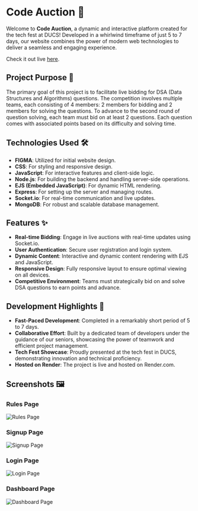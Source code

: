 # Code Auction 🎉

Welcome to **Code Auction**, a dynamic and interactive platform created for the tech fest at DUCS! Developed in a whirlwind timeframe of just 5 to 7 days, our website combines the power of modern web technologies to deliver a seamless and engaging experience.

Check it out live [here](https://codeauction.onrender.com/).

## Project Purpose 🎯

The primary goal of this project is to facilitate live bidding for DSA (Data Structures and Algorithms) questions. The competition involves multiple teams, each consisting of 4 members: 2 members for bidding and 2 members for solving the questions. To advance to the second round of question solving, each team must bid on at least 2 questions. Each question comes with associated points based on its difficulty and solving time.

## Technologies Used 🛠️

- **FIGMA**: Utilized for initial website design.
- **CSS**: For styling and responsive design.
- **JavaScript**: For interactive features and client-side logic.
- **Node.js**: For building the backend and handling server-side operations.
- **EJS (Embedded JavaScript)**: For dynamic HTML rendering.
- **Express**: For setting up the server and managing routes.
- **Socket.io**: For real-time communication and live updates.
- **MongoDB**: For robust and scalable database management.

## Features ✨

- **Real-time Bidding**: Engage in live auctions with real-time updates using Socket.io.
- **User Authentication**: Secure user registration and login system.
- **Dynamic Content**: Interactive and dynamic content rendering with EJS and JavaScript.
- **Responsive Design**: Fully responsive layout to ensure optimal viewing on all devices.
- **Competitive Environment**: Teams must strategically bid on and solve DSA questions to earn points and advance.

## Development Highlights 🚀

- **Fast-Paced Development**: Completed in a remarkably short period of 5 to 7 days.
- **Collaborative Effort**: Built by a dedicated team of developers under the guidance of our seniors, showcasing the power of teamwork and efficient project management.
- **Tech Fest Showcase**: Proudly presented at the tech fest in DUCS, demonstrating innovation and technical proficiency.
- **Hosted on Render**: The project is live and hosted on Render.com.

## Screenshots 🖼️

### Rules Page

![Rules Page](screenshots/rules.png)

### Signup Page

![Signup Page](screenshots/signup.png)

### Login Page

![Login Page](screenshots/login.png)

### Dashboard Page

![Dashboard Page](screenshots/dashboard.png)
